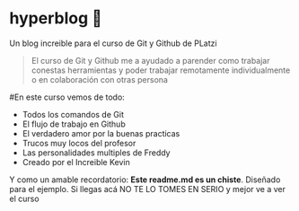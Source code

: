 # hyperblog 💚
Un blog increible para el curso de Git y Github de PLatzi
>El curso de Git y Github me a ayudado a parender como trabajar conestas herramientas y poder trabajar remotamente individualmente o en colaboración con otras persona

#En este curso vemos de todo:
* Todos los comandos de Git
* El flujo de trabajo en Github
* El verdadero amor por la buenas practicas
* Trucos muy locos del profesor
* Las personalidades multiples de Freddy
* Creado por el Increible Kevin

Y como un amable recordatorio: **Este readme.md es un chiste**. Diseñado para el ejemplo. Si llegas acá NO TE LO TOMES EN SERIO y mejor ve a ver el curso